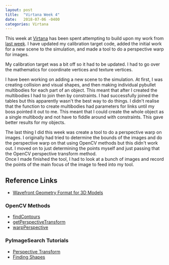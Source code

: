 ```yaml
---
layout: post
title:  "Virtana Week 4"
date:   2018-07-06 -0400
categories: Virtana
---
```


This week at [Virtana](https://virtanatech.com/) has been spent attempting to build upon my work from [last week](/posts/2018/06/29/Virtana-Week-3.html). I have updated my calibration target code, added the initial work for a new scene to the simulation, and made a tool to do a perspective warp for images.

My calibration target was a bit off so it had to be updated. I had to go over the mathematics for coordinate vertices and texture vertices.

I have been working on adding a new scene to the simulation. At first, I was creating collision and visual shapes, and then making individual pybullet multibodies for each part of an object. This meant that after I created the multibodies I had to join then by constraints. I had successfully joined the tables but this apparently wasn't the best way to do things. I didn't realise that the function to create multibodies had parameters for links until my boss pointed it out to me. This meant that I could create the whole object as a single multibody and not have to fiddle around with constraints. This gave better results for my objects.

The last thing I did this week was create a tool to do a perspective warp on images. I originally had tried to determine the bounds of the images and do the perspective warp on that using OpenCV methods but this didn't work out. I moved on to just determining the points myself and just passing that the OpenCV perspective transform method. <br>
Once I made finished the tool, I had to look at a bunch of images and record the points of the main focus of the image to feed into my tool.

## Reference Links
- [Wavefront Geometry Format for 3D Models](https://en.wikipedia.org/wiki/Wavefront_.obj_file)

### OpenCV Methods
- [findContours](https://docs.opencv.org/3.4.1/d3/dc0/group__imgproc__shape.html#ga95f5b48d01abc7c2e0732db24689837b)
- [getPerspectiveTransform](https://docs.opencv.org/3.4.1/da/d54/group__imgproc__transform.html#ga8c1ae0e3589a9d77fffc962c49b22043)
- [warpPerspective](https://docs.opencv.org/3.4.1/da/d54/group__imgproc__transform.html#gaf73673a7e8e18ec6963e3774e6a94b87)

### PyImageSearch Tutorials
- [Perspective Transform](https://www.pyimagesearch.com/2014/08/25/4-point-opencv-getperspective-transform-example/)
- [Finding Shapes](https://www.pyimagesearch.com/2014/10/20/finding-shapes-images-using-python-opencv/)
